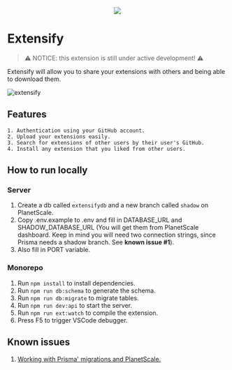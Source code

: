 <div align="center">
  <a href="https://marketplace.visualstudio.com/items?itemName=xavimon.extensify">
    <img src="https://media.giphy.com/media/fvDGJdOJ1W6ym9do8U/giphy.gif" />
  </a>
</div>

# Extensify

> ⚠️ NOTICE: this extension is still under active development! ⚠️

Extensify will allow you to share your extensions with others and being able to download them.

![extensify](https://user-images.githubusercontent.com/68721455/188761406-08fc5a05-eb13-4119-82d9-1935e1428e67.png)

## Features

```
1. Authentication using your GitHub account.
2. Upload your extensions easily.
3. Search for extensions of other users by their user's GitHub.
4. Install any extension that you liked from other users.
```

## How to run locally

### Server

1. Create a db called `extensifydb` and a new branch called `shadow` on PlanetScale.
2. Copy .env.example to .env and fill in DATABASE_URL and SHADOW_DATABASE_URL (You will get them from PlanetScale dashboard. Keep in mind you will need two connection strings, since Prisma needs a shadow branch. See **known issue #1**).
3. Also fill in PORT variable.

### Monorepo

1. Run `npm install` to install dependencies.
2. Run `npm run db:schema` to generate the schema.
3. Run `npm run db:migrate` to migrate tables.
4. Run `npm run dev:api` to start the server.
4. Run `npm run ext:watch` to compile the extension.
4. Press F5 to trigger VSCode debugger.

## Known issues

1. [Working with Prisma' migrations and PlanetScale.](https://github.com/prisma/prisma/issues/7292#:~:text=Here%20is%20how%20you%20can%20use%20Prisma%20and%20PlanetScale%20together%20anyway%3A)

